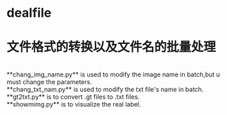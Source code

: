 # dealfile
文件格式的转换以及文件名的批量处理
==================================
<br>
  **chang_img_name.py** is used to modify the image name in batch,but u must change the parameters. <br>
  **chang_txt_nam.py** is used to modify the txt file's name in batch. <br>
  **gt2txt.py** is to convert .gt files to .txt files. <br>
  **showmimg.py** is to visualize the real label. <br>
